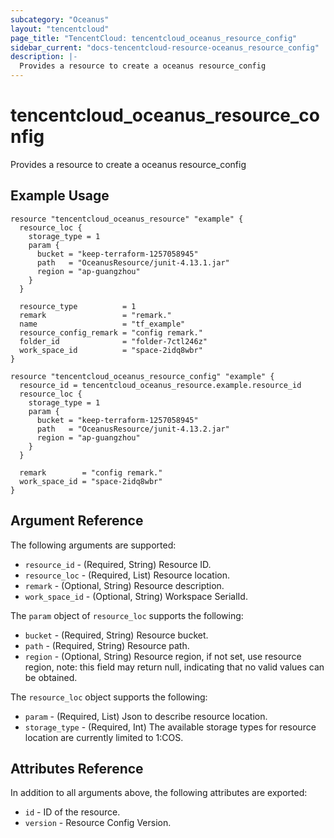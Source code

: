 ```yaml
---
subcategory: "Oceanus"
layout: "tencentcloud"
page_title: "TencentCloud: tencentcloud_oceanus_resource_config"
sidebar_current: "docs-tencentcloud-resource-oceanus_resource_config"
description: |-
  Provides a resource to create a oceanus resource_config
---
```


# tencentcloud_oceanus_resource_config

Provides a resource to create a oceanus resource_config

## Example Usage

```hcl
resource "tencentcloud_oceanus_resource" "example" {
  resource_loc {
    storage_type = 1
    param {
      bucket = "keep-terraform-1257058945"
      path   = "OceanusResource/junit-4.13.1.jar"
      region = "ap-guangzhou"
    }
  }

  resource_type          = 1
  remark                 = "remark."
  name                   = "tf_example"
  resource_config_remark = "config remark."
  folder_id              = "folder-7ctl246z"
  work_space_id          = "space-2idq8wbr"
}

resource "tencentcloud_oceanus_resource_config" "example" {
  resource_id = tencentcloud_oceanus_resource.example.resource_id
  resource_loc {
    storage_type = 1
    param {
      bucket = "keep-terraform-1257058945"
      path   = "OceanusResource/junit-4.13.2.jar"
      region = "ap-guangzhou"
    }
  }

  remark        = "config remark."
  work_space_id = "space-2idq8wbr"
}
```

## Argument Reference

The following arguments are supported:

* `resource_id` - (Required, String) Resource ID.
* `resource_loc` - (Required, List) Resource location.
* `remark` - (Optional, String) Resource description.
* `work_space_id` - (Optional, String) Workspace SerialId.

The `param` object of `resource_loc` supports the following:

* `bucket` - (Required, String) Resource bucket.
* `path` - (Required, String) Resource path.
* `region` - (Optional, String) Resource region, if not set, use resource region, note: this field may return null, indicating that no valid values can be obtained.

The `resource_loc` object supports the following:

* `param` - (Required, List) Json to describe resource location.
* `storage_type` - (Required, Int) The available storage types for resource location are currently limited to 1:COS.

## Attributes Reference

In addition to all arguments above, the following attributes are exported:

* `id` - ID of the resource.
* `version` - Resource Config Version.



